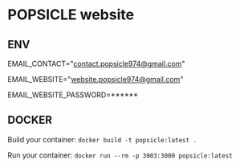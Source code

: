 # POPSICLE website

## ENV

EMAIL_CONTACT="contact.popsicle974@gmail.com"

EMAIL_WEBSITE="website.popsicle974@gmail.com"

EMAIL_WEBSITE_PASSWORD=\*\*\*\*\*\*

## DOCKER

Build your container: `docker build -t popsicle:latest .`

Run your container: `docker run --rm -p 3003:3000 popsicle:latest`
